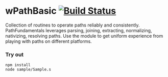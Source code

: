 # wPathBasic [![Build Status](https://travis-ci.org/Wandalen/wPathBasic.svg?branch=master)](https://travis-ci.org/Wandalen/wPathBasic)

Collection of routines to operate paths reliably and consistently. PathFundamentals leverages parsing, joining, extracting, normalizing, nativizing, resolving paths. Use the module to get uniform experience from playing with paths on different platforms.

### Try out
```
npm install
node sample/Sample.s
```


























































































































































































































